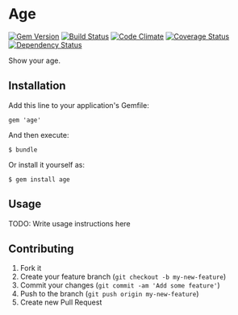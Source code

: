 # Age

[![Gem Version](https://badge.fury.io/rb/age.png)](http://badge.fury.io/rb/age) [![Build Status](https://api.travis-ci.org/sanemat/age.png?branch=master)](https://travis-ci.org/sanemat/age) [![Code Climate](https://codeclimate.com/github/sanemat/age.png)](https://codeclimate.com/github/sanemat/age) [![Coverage Status](https://coveralls.io/repos/sanemat/age/badge.png?branch=master)](https://coveralls.io/r/sanemat/age) [![Dependency Status](https://gemnasium.com/sanemat/age.png)](https://gemnasium.com/sanemat/age)

Show your age.

## Installation

Add this line to your application's Gemfile:

    gem 'age'

And then execute:

    $ bundle

Or install it yourself as:

    $ gem install age

## Usage

TODO: Write usage instructions here

## Contributing

1. Fork it
2. Create your feature branch (`git checkout -b my-new-feature`)
3. Commit your changes (`git commit -am 'Add some feature'`)
4. Push to the branch (`git push origin my-new-feature`)
5. Create new Pull Request
